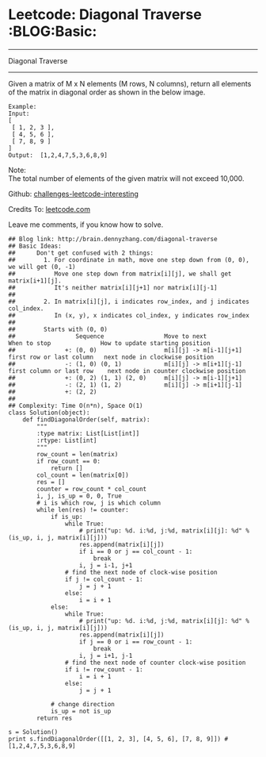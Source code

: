 # Leetcode: Diagonal Traverse     :BLOG:Basic:


---

Diagonal Traverse  

---

Given a matrix of M x N elements (M rows, N columns), return all elements of the matrix in diagonal order as shown in the below image.  

    Example:
    Input:
    [
     [ 1, 2, 3 ],
     [ 4, 5, 6 ],
     [ 7, 8, 9 ]
    ]
    Output:  [1,2,4,7,5,3,6,8,9]

Note:  
The total number of elements of the given matrix will not exceed 10,000.  

Github: [challenges-leetcode-interesting](https://github.com/DennyZhang/challenges-leetcode-interesting/tree/master/diagonal-traverse)  

Credits To: [leetcode.com](https://leetcode.com/problems/diagonal-traverse/description/)  

Leave me comments, if you know how to solve.  

    ## Blog link: http://brain.dennyzhang.com/diagonal-traverse
    ## Basic Ideas:
    ##      Don't get confused with 2 things:
    ##        1. For coordinate in math, move one step down from (0, 0), we will get (0, -1)
    ##           Move one step down from matrix[i][j], we shall get matrix[i+1][j].
    ##           It's neither matrix[i][j+1] nor matrix[i][j-1]
    ##
    ##        2. In matrix[i][j], i indicates row_index, and j indicates col_index.
    ##           In (x, y), x indicates col_index, y indicates row_index
    ##
    ##        Starts with (0, 0)
    ##                 Sequence                 Move to next               When to stop              How to update starting position
    ##              +: (0, 0)                   m[i][j] -> m[i-1][j+1]    first row or last column   next node in clockwise position
    ##              -: (1, 0) (0, 1)            m[i][j] -> m[i+1][j-1]    first column or last row    next node in counter clockwise position
    ##              +: (0, 2) (1, 1) (2, 0)     m[i][j] -> m[i-1][j+1]
    ##              -: (2, 1) (1, 2)            m[i][j] -> m[i+1][j-1]
    ##              +: (2, 2)                   
    ##
    ## Complexity: Time O(n*n), Space O(1)
    class Solution(object):
        def findDiagonalOrder(self, matrix):
            """
            :type matrix: List[List[int]]
            :rtype: List[int]
            """
            row_count = len(matrix)
            if row_count == 0:
                return []
            col_count = len(matrix[0])
            res = []
            counter = row_count * col_count
            i, j, is_up = 0, 0, True
            # i is which row, j is which column
            while len(res) != counter:
                if is_up:
                    while True:
                        # print("up: %d. i:%d, j:%d, matrix[i][j]: %d" % (is_up, i, j, matrix[i][j]))
                        res.append(matrix[i][j])
                        if i == 0 or j == col_count - 1:
                            break
                        i, j = i-1, j+1
                    # find the next node of clock-wise position
                    if j != col_count - 1:
                        j = j + 1
                    else:
                        i = i + 1
                else:
                    while True:
                        # print("up: %d. i:%d, j:%d, matrix[i][j]: %d" % (is_up, i, j, matrix[i][j]))
                        res.append(matrix[i][j])
                        if j == 0 or i == row_count - 1:
                            break
                        i, j = i+1, j-1
                    # find the next node of counter clock-wise position
                    if i != row_count - 1:
                        i = i + 1
                    else:
                        j = j + 1
    
                # change direction
                is_up = not is_up
            return res
    
    s = Solution()
    print s.findDiagonalOrder([[1, 2, 3], [4, 5, 6], [7, 8, 9]]) #[1,2,4,7,5,3,6,8,9]